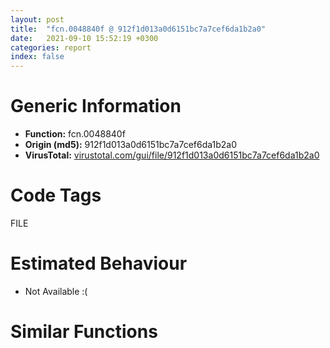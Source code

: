 ```yaml
---
layout: post
title:  "fcn.0048840f @ 912f1d013a0d6151bc7a7cef6da1b2a0"
date:   2021-09-10 15:52:19 +0300
categories: report
index: false
---
```


# Generic Information
- **Function:** fcn.0048840f
- **Origin (md5):** 912f1d013a0d6151bc7a7cef6da1b2a0
- **VirusTotal:** [virustotal.com/gui/file/912f1d013a0d6151bc7a7cef6da1b2a0][virustotal_ref]

# Code Tags
<span class="tag" id="FILE">FILE</span>


# Estimated Behaviour
<ul><li class="bhv-desc" id="na">Not Available :(</li></ul>

# Similar Functions
<script type="text/javascript" src="https://www.gstatic.com/charts/loader.js"></script>
<script type="text/javascript">

    google.charts.load('current', {'packages':['corechart']});
    google.charts.setOnLoadCallback(drawChart);

    function drawChart() {
    var data = new google.visualization.DataTable();
        data.addColumn('number', 'X');
        data.addColumn('number', 'Y');
        data.addColumn({type: 'string', role: 'tooltip', 'p': {'html': true}});
        data.addColumn({'type': 'string', 'role': 'style'});
        
        data.addRows([
    [-5014.6337890625, 901.5673217773438, '<b><a href="/report/fcn.0048840f@912f1d013a0d6151bc7a7cef6da1b2a0">fcn.0048840f</a><br>@912f1d013a0d6151bc7a7cef6da1b2a0</b><br>', 'point { fill-color: #e0440e; }'],
[5014.6337890625, -901.5673217773438, '<b><a href="/report/fcn.004310ab@d96761eb00d2d97e2b6f5ffffed0b46a">fcn.004310ab</a><br>@d96761eb00d2d97e2b6f5ffffed0b46a</b><br>', 'null'],

        ]);

    var options = {
        title: 'Similarity Plot',
        legend: 'none',
        colors: ['#dedbd9', '#e6693e', '#ec8f6e', '#f3b49f', '#f6c7b6'],
        tooltip: {isHtml: true, trigger: 'both'},
        explorer: {
        actions: ["dragToZoom", "rightClickToReset"],
        },
        chartArea: {
        width: '80%',
        height: '80%'
        },
        width: '100%',
        height: '100%'
    };

    var chart = new google.visualization.ScatterChart(document.getElementById('chart_div'));

    chart.draw(data, options);
    }
    
</script>


<div id="chart_div" style="width: 100%px; height: 100%;"></div>

# Disassembled Code
{% highlight nasm %}

push ebp
mov ebp, esp
sub esp, 0x28
mov eax, dword[ebp+8]
push ebx
push esi
mov esi, dword[ebp+0x10]
push edi
push 0xfffffffffffffffe
pop ecx
xor edi, edi
mov dword[ebp-0x18], ecx
mov dword[ebp-0x20], edi
mov dword[ebp-0x28], esi
cmp eax, ecx
jne off.b56
call fcn.00483c76
mov dword[eax], edi
call fcn.00483caa
mov dword[eax], 9
jmp off.b1927
test eax, eax
js off.b1904
cmp eax, dword[0x4be640]
jae off.b1904
mov ecx, eax
mov ebx, eax
sar ecx, 5
and ebx, 0x1f
shl ebx, 6
mov dword[ebp-0xc], ecx
mov dword[ebp-0x24], ebx
mov edx, dword[ecx*4+0x4bd570]
mov al, byte[edx+ebx+4]
test al, 1
je off.b1904
cmp esi, 0x7fffffff
jbe off.b145
call fcn.00483c76
mov dword[eax], edi
call fcn.00483caa
mov dword[eax], 0x16
jmp off.b1922
test esi, esi
je off.b1900
test al, 2
jne off.b1900
cmp dword[ebp+0xc], edi
jne off.b175
call fcn.00483c76
and dword[eax], edi
jmp off.b129
mov al, byte[edx+ebx+0x24]
add al, al
sar al, 1
mov byte[ebp+0x13], al
movsx eax, al
dec eax
je off.b214
dec eax
jne off.b206
mov eax, esi
not eax
test al, 1
je off.b166
and esi, 0xfffffffe
mov eax, dword[ebp+0xc]
mov dword[ebp-0x10], eax
jmp off.b314
mov eax, esi
not eax
test al, 1
je off.b166
shr esi, 1
cmp esi, 4
jae off.b232
push 4
pop esi
push esi
call fcn.00483b97
mov dword[ebp-0x10], eax
pop ecx
test eax, eax
jne off.b273
call fcn.00483caa
mov dword[eax], 0xc
call fcn.00483c76
mov dword[eax], 8
jmp off.b1927
push 1
push 0
push 0
push dword[ebp+8]
call fcn.0048825d
mov ecx, dword[ebp-0xc]
add esp, 0x10
mov ecx, dword[ecx*4+0x4bd570]
mov dword[ecx+ebx+0x28], eax
mov eax, dword[ebp-0x10]
mov dword[ecx+ebx+0x2c], edx
mov ecx, dword[ebp-0xc]
mov edx, dword[ecx*4+0x4bd570]
mov ecx, dword[ebp-0xc]
mov dword[ebp-0x1c], eax
test byte[edx+ebx+4], 0x48
je off.b471
mov dl, byte[edx+ebx+5]
cmp dl, 0xa
je off.b471
test esi, esi
je off.b471
mov byte[eax], dl
xor edi, edi
lea edx, [eax+1]
inc edi
mov eax, dword[ecx*4+0x4bd570]
dec esi
cmp byte[ebp+0x13], 0
mov dword[ebp-0x1c], edx
mov byte[eax+ebx+5], 0xa
je off.b471
mov eax, dword[ecx*4+0x4bd570]
mov al, byte[eax+ebx+0x25]
cmp al, 0xa
je off.b471
test esi, esi
je off.b471
mov byte[edx], al
inc edx
mov eax, dword[ecx*4+0x4bd570]
dec esi
cmp byte[ebp+0x13], 1
push 2
mov dword[ebp-0x1c], edx
pop edi
mov byte[eax+ebx+0x25], 0xa
jne off.b471
mov eax, dword[ecx*4+0x4bd570]
mov al, byte[eax+ebx+0x26]
cmp al, 0xa
je off.b471
test esi, esi
je off.b471
push 3
mov byte[edx], al
inc edx
mov eax, dword[ecx*4+0x4bd570]
dec esi
pop edi
push 0xa
pop ecx
mov dword[ebp-0x1c], edx
mov byte[eax+ebx+0x26], cl
push dword[ebp+8]
call fcn.00480368
test eax, eax
mov eax, dword[ebp-0xc]
pop ecx
je off.b600
mov ecx, dword[eax*4+0x4bd570]
test byte[ecx+ebx+4], 0x80
je off.b600
lea eax, [ebp-0x20]
push eax
push dword[ecx+ebx]
call dword[sym.imp.KERNEL32.dll_GetConsoleMode]
mov dword[ebp-0x20], eax
test eax, eax
je off.b597
cmp byte[ebp+0x13], 2
jne off.b597
push 0
lea eax, [ebp-0x14]
shr esi, 1
push eax
mov eax, dword[ebp-0xc]
push esi
push dword[ebp-0x1c]
mov eax, dword[eax*4+0x4bd570]
push dword[eax+ebx]
call dword[sym.imp.KERNEL32.dll_ReadConsoleW]
test eax, eax
jne off.b586
call dword[sym.imp.KERNEL32.dll_GetLastError]
push eax
call fcn.00483c89
pop ecx
or ebx, 0xffffffff
mov eax, dword[ebp-0x10]
jmp off.b1282
mov eax, dword[ebp-0x14]
lea ecx, [eax+eax]
mov dword[ebp-0x14], ecx
jmp off.b653
mov eax, dword[ebp-0xc]
mov eax, dword[eax*4+0x4bd570]
lea ecx, [ebp-0x14]
push 0
push ecx
push esi
push dword[ebp-0x1c]
push dword[eax+ebx]
call dword[sym.imp.KERNEL32.dll_ReadFile]
test eax, eax
je off.b1848
mov ecx, dword[ebp-0x14]
test ecx, ecx
js off.b1848
cmp ecx, esi
ja off.b1848
mov edx, dword[ebp-0xc]
add edi, ecx
mov esi, dword[edx*4+0x4bd570]
mov al, byte[esi+ebx+4]
test al, al
jns off.b1276
cmp byte[ebp+0x13], 2
je off.b1308
test ecx, ecx
je off.b703
mov ecx, dword[ebp-0x10]
cmp byte[ecx], 0xa
jne off.b703
or al, 4
jmp off.b705
and al, 0xfb
mov byte[esi+ebx+4], al
mov eax, dword[ebp-0x10]
mov esi, eax
mov dword[ebp-0x20], eax
lea ecx, [eax+edi]
mov dword[ebp-0x1c], ecx
cmp eax, ecx
jae off.b1001
push 0xd
pop ecx
mov edi, eax
mov al, byte[edi]
cmp al, 0x1a
je off.b973
cmp al, cl
je off.b759
mov byte[esi], al
inc esi
inc edi
jmp off.b915
mov eax, dword[ebp-0x1c]
dec eax
cmp edi, eax
jae off.b795
lea eax, [edi+1]
cmp byte[eax], 0xa
jne off.b788
push 0xa
pop eax
add edi, 2
mov byte[esi], al
jmp off.b959
mov byte[esi], cl
mov edi, eax
inc esi
jmp off.b915
push 0
lea eax, [ebp-0x14]
inc edi
push eax
push 1
lea eax, [ebp-1]
push eax
mov eax, dword[edx*4+0x4bd570]
push dword[eax+ebx]
call dword[sym.imp.KERNEL32.dll_ReadFile]
test eax, eax
jne off.b838
call dword[sym.imp.KERNEL32.dll_GetLastError]
test eax, eax
jne off.b962
cmp dword[ebp-0x14], 0
je off.b962
mov edx, dword[ebp-0xc]
mov eax, dword[edx*4+0x4bd570]
test byte[eax+ebx+4], 0x48
je off.b896
push 0xa
pop eax
push 0xd
cmp byte[ebp-1], al
jne off.b876
mov byte[esi], al
inc esi
jmp off.b914
mov byte[esi], 0xd
inc esi
mov ecx, dword[edx*4+0x4bd570]
mov al, byte[ebp-1]
mov byte[ecx+ebx+5], al
jmp off.b914
cmp esi, dword[ebp-0x10]
jne off.b926
push 0xa
pop eax
cmp byte[ebp-1], al
jne off.b926
mov byte[esi], al
inc esi
push 0xd
pop ecx
cmp edi, dword[ebp-0x1c]
jb off.b736
jmp off.b1001
push 1
push 0xffffffffffffffff
push 0xffffffffffffffff
push dword[ebp+8]
call fcn.0048825d
mov edx, dword[ebp-0xc]
add esp, 0x10
push 0xa
pop eax
cmp byte[ebp-1], al
je off.b912
push 0xd
pop ecx
mov byte[esi], cl
inc esi
jmp off.b915
mov edx, dword[ebp-0xc]
push 0xd
pop ecx
mov byte[esi], cl
inc esi
jmp off.b915
mov ecx, dword[edx*4+0x4bd570]
mov al, byte[ecx+ebx+4]
test al, 0x40
jne off.b996
or al, 2
mov byte[ecx+ebx+4], al
jmp off.b1001
mov al, byte[edi]
mov byte[esi], al
inc esi
mov eax, dword[ebp-0x10]
mov edi, esi
sub edi, eax
cmp byte[ebp+0x13], 1
jne off.b1279
test edi, edi
je off.b1279
dec esi
mov al, byte[esi]
test al, al
js off.b1039
inc esi
jmp off.b1214
movzx eax, al
xor edx, edx
inc edx
cmp byte[eax+0x4b8780], 0
jne off.b1083
mov ebx, dword[ebp-0x10]
cmp edx, 4
jg off.b1080
cmp esi, ebx
jb off.b1080
dec esi
inc edx
movzx eax, byte[esi]
cmp byte[eax+0x4b8780], 0
je off.b1057
mov ebx, dword[ebp-0x24]
movzx eax, byte[esi]
movsx eax, byte[eax+0x4b8780]
test eax, eax
jne off.b1113
call fcn.00483caa
mov dword[eax], 0x2a
jmp off.b575
inc eax
cmp eax, edx
jne off.b1122
add esi, edx
jmp off.b1214
mov eax, dword[ebp-0xc]
mov ecx, dword[eax*4+0x4bd570]
test byte[ecx+ebx+4], 0x48
je off.b1194
mov al, byte[esi]
inc esi
mov byte[ecx+ebx+5], al
mov eax, dword[ebp-0xc]
cmp edx, 2
jl off.b1171
mov ecx, dword[eax*4+0x4bd570]
mov al, byte[esi]
inc esi
mov byte[ecx+ebx+0x25], al
mov eax, dword[ebp-0xc]
cmp edx, 3
jne off.b1190
mov ecx, dword[eax*4+0x4bd570]
mov al, byte[esi]
inc esi
mov byte[ecx+ebx+0x26], al
sub esi, edx
jmp off.b1214
neg edx
mov eax, edx
push 1
cdq
push edx
push eax
push dword[ebp+8]
call fcn.0048825d
add esp, 0x10
mov eax, dword[ebp-0x28]
mov edi, dword[ebp-0x10]
sub esi, edi
shr eax, 1
push eax
push dword[ebp+0xc]
push esi
push edi
push 0
push 0xfde9
call dword[sym.imp.KERNEL32.dll_MultiByteToWideChar]
mov edi, eax
test edi, edi
je off.b562
mov eax, dword[ebp-0xc]
xor ecx, ecx
cmp edi, esi
setne cl
add edi, edi
mov eax, dword[eax*4+0x4bd570]
mov dword[eax+ebx+0x30], ecx
mov eax, dword[ebp-0x10]
mov ebx, dword[ebp-0x18]
cmp eax, dword[ebp+0xc]
je off.b1294
push eax
call fcn.0047b716
pop ecx
cmp ebx, 0xfffffffe
je off.b1301
mov edi, ebx
mov eax, edi
jmp off.b1930
cmp dword[ebp-0x20], 0
je off.b1435
mov esi, dword[ebp-0x10]
mov eax, edi
cdq
mov edi, esi
sub eax, edx
mov ecx, esi
sar eax, 1
lea edx, [edi+eax*2]
cmp edi, edx
jae off.b1420
push 0xd
mov dword[ebp+0x10], 0x1a
pop edi
movzx eax, word[ecx]
cmp ax, word[ebp+0x10]
je off.b1405
cmp ax, di
je off.b1370
mov word[esi], ax
add esi, 2
add ecx, 2
jmp off.b1399
lea eax, [edx-2]
cmp ecx, eax
jae off.b1399
add ecx, 2
push 0xa
pop eax
cmp word[ecx], ax
je off.b1393
push 0xd
pop eax
push eax
pop edi
mov word[esi], ax
add esi, 2
cmp ecx, edx
jb off.b1345
jmp off.b1420
mov eax, dword[ebp-0xc]
mov eax, dword[eax*4+0x4bd570]
or byte[eax+ebx+4], 2
mov eax, dword[ebp-0x10]
mov edi, esi
sub edi, eax
and edi, 0xfffffffe
jmp off.b1279
test ecx, ecx
je off.b1457
mov ecx, dword[ebp-0x10]
push 0xa
pop edx
cmp word[ecx], dx
mov edx, dword[ebp-0xc]
jne off.b1457
or al, 4
jmp off.b1459
and al, 0xfb
mov byte[esi+ebx+4], al
mov eax, dword[ebp-0x10]
mov esi, eax
mov dword[ebp-0x28], eax
lea ecx, [eax+edi]
mov dword[ebp-0x20], ecx
cmp eax, ecx
jae off.b1836
push 0xd
pop ecx
mov dword[ebp+0x10], 0x1a
mov edi, eax
movzx eax, word[edi]
cmp ax, word[ebp+0x10]
je off.b1804
cmp ax, cx
je off.b1520
mov word[esi], ax
jmp off.b1559
mov eax, dword[ebp-0x20]
add eax, 0xfffffffe
cmp edi, eax
jae off.b1570
push 0xa
pop edx
cmp word[edi+2], dx
mov edx, dword[ebp-0xc]
jne off.b1556
push 0xa
pop eax
add edi, 4
mov word[esi], ax
jmp off.b1785
mov word[esi], cx
add esi, 2
add edi, 2
jmp off.b1717
push 0
lea eax, [ebp-0x14]
add edi, 2
push eax
push 2
lea eax, [ebp-8]
push eax
mov eax, dword[edx*4+0x4bd570]
push dword[eax+ebx]
call dword[sym.imp.KERNEL32.dll_ReadFile]
test eax, eax
jne off.b1619
call dword[sym.imp.KERNEL32.dll_GetLastError]
test eax, eax
jne off.b1790
cmp dword[ebp-0x14], 0
je off.b1790
mov edx, dword[ebp-0xc]
mov eax, dword[edx*4+0x4bd570]
test byte[eax+ebx+4], 0x48
je off.b1728
push 0xa
pop eax
push 0xd
cmp word[ebp-8], ax
jne off.b1665
mov word[esi], ax
add esi, 2
jmp off.b1716
pop eax
mov word[esi], ax
add esi, 2
mov ecx, dword[edx*4+0x4bd570]
mov al, byte[ebp-8]
push 0xa
mov byte[ecx+ebx+5], al
mov ecx, dword[edx*4+0x4bd570]
mov al, byte[ebp-7]
mov byte[ecx+ebx+0x25], al
mov eax, dword[edx*4+0x4bd570]
pop ecx
mov byte[eax+ebx+0x26], cl
push 0xd
pop ecx
cmp edi, dword[ebp-0x20]
jb off.b1497
jmp off.b1836
cmp esi, dword[ebp-0x10]
jne off.b1750
push 0xa
pop eax
cmp word[ebp-8], ax
jne off.b1750
mov word[esi], ax
add esi, 2
jmp off.b1714
push 1
push 0xffffffffffffffff
push 0xfffffffffffffffe
push dword[ebp+8]
call fcn.0048825d
mov edx, dword[ebp-0xc]
add esp, 0x10
push 0xa
pop eax
cmp word[ebp-8], ax
je off.b1714
push 0xd
pop ecx
mov word[esi], cx
add esi, 2
jmp off.b1717
mov edx, dword[ebp-0xc]
push 0xd
pop ecx
mov word[esi], cx
add esi, 2
jmp off.b1717
mov ecx, dword[edx*4+0x4bd570]
mov al, byte[ecx+ebx+4]
test al, 0x40
jne off.b1827
or al, 2
mov byte[ecx+ebx+4], al
jmp off.b1836
mov ax, word[edi]
mov word[esi], ax
add esi, 2
mov eax, dword[ebp-0x10]
mov edi, esi
sub edi, eax
jmp off.b1279
call dword[sym.imp.KERNEL32.dll_GetLastError]
push 5
pop esi
cmp eax, esi
jne off.b1884
call fcn.00483caa
mov dword[eax], 9
call fcn.00483c76
mov dword[eax], esi
jmp off.b575
cmp eax, 0x6d
jne off.b568
xor ebx, ebx
jmp off.b578
xor eax, eax
jmp off.b1930
call fcn.00483c76
mov dword[eax], edi
call fcn.00483caa
mov dword[eax], 9
call fcn.00485081
or eax, 0xffffffff
pop edi
pop esi
pop ebx
mov esp, ebp
pop ebp
ret

{% endhighlight %}

[virustotal_ref]: https://www.virustotal.com/gui/file/912f1d013a0d6151bc7a7cef6da1b2a0